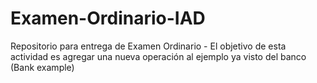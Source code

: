 # Examen-Ordinario-IAD
Repositorio para entrega de Examen Ordinario - El objetivo de esta actividad es agregar una nueva operación al ejemplo ya visto del banco (Bank example)
